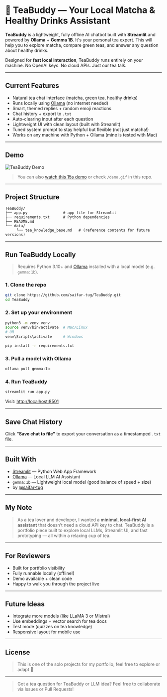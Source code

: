 # 🍵 TeaBuddy — Your Local Matcha & Healthy Drinks Assistant

**TeaBuddy** is a lightweight, fully offline AI chatbot built with **Streamlit** and powered by **Ollama** + **Gemma 1B**. It's your personal tea expert. This will help you to explore matcha, compare green teas, and answer any question about healthy drinks.

Designed for **fast local interaction**, TeaBuddy runs entirely on your machine. No OpenAI keys. No cloud APIs. Just our tea talk.

---

## Current Features

- Natural tea chat interface (matcha, green tea, healthy drinks)
- Runs locally using [Ollama](https://ollama.com/) (no internet needed)
- Smart, themed replies + random emoji reactions
- Chat history + export to `.txt`
- Auto-clearing input after each question
- Lightweight UI with clean layout (built with Streamlit)
- Tuned system prompt to stay helpful but flexible (not just matcha!)
- Works on any machine with Python + Ollama (mine is tested with Mac)

---

## Demo

![TeaBuddy Demo](demo.gif)

> You can also [watch this 15s demo](#) or check `/demo.gif` in this repo.

---

## Project Structure

```
TeaBuddy/
├── app.py                # app file for Streamlit
├── requirements.txt      # Python dependencies
├── README.md
└── data/
     └── tea_knowledge_base.md   # (reference contents for future versions)          
```

---

## Run TeaBuddy Locally

> Requires Python 3.10+ and [Ollama](https://ollama.com/) installed with a local model (e.g. `gemma:1b`).

### 1. Clone the repo

```bash
git clone https://github.com/saifar-tug/TeaBuddy.git
cd TeaBuddy
```

### 2. Set up your environment

```bash
python3 -m venv venv
source venv/bin/activate  # Mac/Linux
# OR
venv\Scripts\activate     # Windows

pip install -r requirements.txt
```

### 3. Pull a model with Ollama

```bash
ollama pull gemma:1b
```

### 4. Run TeaBuddy

```bash
streamlit run app.py
```

Visit: [http://localhost:8501](http://localhost:8501)

---

## Save Chat History

Click **"Save chat to file"** to export your conversation as a timestamped `.txt` file.

---

## Built With

- [Streamlit](https://streamlit.io/) — Python Web App Framework
- [Ollama](https://ollama.com/) — Local LLM AI Assistant
- `gemma:1b` — Lightweight local model (good balance of speed + size)
- by [@saifar-tug](https://github.com/saifar-tug)

---

## My Note

> As a tea lover and developer, I wanted a **minimal, local-first AI assistant** that doesn’t need a cloud API key to chat. TeaBuddy is a portfolio piece built to explore local LLMs, Streamlit UI, and fast prototyping — all within a relaxing cup of tea.

---

## For Reviewers

- Built for portfolio visibility
- Fully runnable locally (offline!)
- Demo available + clean code
- Happy to walk you through the project live

---

## Future Ideas

- Integrate more models (like LLaMA 3 or Mistral)
- Use embeddings + vector search for tea docs
- Test mode (quizzes on tea knowledge)
- Responsive layout for mobile use

---

## License

> This is one of the solo projects for my portfolio, feel free to explore or adapt 🍃

---

> Got a tea question for TeaBuddy or LLM idea? Feel free to collaborate via Issues or Pull Requests!